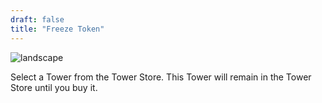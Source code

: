 ```yaml
---
draft: false
title: "Freeze Token"
---
```


![landscape](/images/relics/spr_relic_26.png)


Select a Tower from the Tower Store. This Tower will remain in the Tower Store until you buy it.
